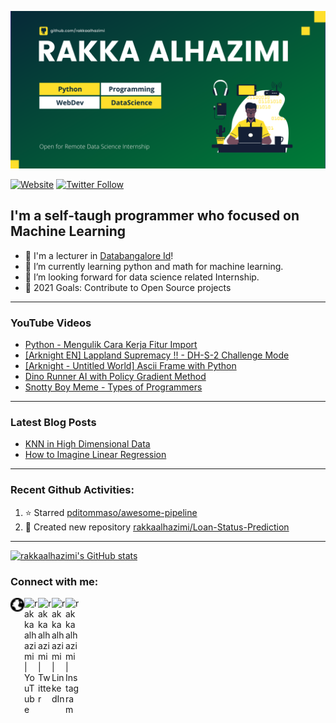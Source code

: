 ![alt text](assets/Github%20Banner.png)

[![Website](https://img.shields.io/website?label=MyBlog&style=for-the-badge&url=https%3A%2F%2Fcodestackr.com)](https://rakkaalhazimi.github.io/)
[![Twitter Follow](https://img.shields.io/twitter/follow/AlhazimiRakka?color=1DA1F2&logo=twitter&style=for-the-badge)](https://twitter.com/intent/follow?original_referer=https%3A%2F%2Fgithub.com%rakkaalhazimi&screen_name=AlhazimiRakka)

## I'm a self-taugh programmer who focused on Machine Learning

- 🔭 I'm a lecturer in [Databangalore Id](https://databangalore.co.id/)!
- 🌱 I’m currently learning python and math for machine learning.
- 👯 I’m looking forward for data science related Internship.
- 🥅 2021 Goals: Contribute to Open Source projects

---

### YouTube Videos

<!-- YOUTUBE:START -->
- [Python - Mengulik Cara Kerja Fitur Import](https://www.youtube.com/watch?v=SaVjfOb4F1Q)
- [[Arknight EN] Lappland Supremacy !! - DH-S-2 Challenge Mode](https://www.youtube.com/watch?v=aK4tEFsXpUM)
- [[Arknight - Untitled World] Ascii Frame with Python](https://www.youtube.com/watch?v=saqsllN1qpk)
- [Dino Runner AI with Policy Gradient Method](https://www.youtube.com/watch?v=JTZp70w8Kks)
- [Snotty Boy Meme  - Types of Programmers](https://www.youtube.com/watch?v=n0HemQzutPA)
<!-- YOUTUBE:END -->

---

### Latest Blog Posts

<!-- BLOG-POST-LIST:START -->
- [KNN in High Dimensional Data](https://rakkaalhazimi.github.io/knn-in-high-dimensional-data/)
- [How to Imagine Linear Regression](https://rakkaalhazimi.github.io/how-to-imagine-linear-regression/)
<!-- BLOG-POST-LIST:END -->

---

### Recent Github Activities:
<!--RECENT_ACTIVITY:start-->
1. ⭐ Starred [pditommaso/awesome-pipeline](https://github.com/pditommaso/awesome-pipeline)
2. 📔 Created new repository [rakkaalhazimi/Loan-Status-Prediction](https://github.com/rakkaalhazimi/Loan-Status-Prediction)
<!--RECENT_ACTIVITY:end-->

---

[![rakkaalhazimi's GitHub stats](https://github-readme-stats.vercel.app/api?username=rakkaalhazimi&show_icons=true&theme=vue)](https://github.com/rakkaalhazimi/github-readme-stats)


### Connect with me:

[<img align="left" alt="rakkaalhazimi.github.io" width="22px" src="https://raw.githubusercontent.com/iconic/open-iconic/master/svg/globe.svg" />][website]
[<img align="left" alt="rakkaalhazimi | YouTube" width="22px" src="https://cdn.jsdelivr.net/npm/simple-icons@v3/icons/youtube.svg" />][youtube]
[<img align="left" alt="rakkaalhazimi | Twitter" width="22px" src="https://cdn.jsdelivr.net/npm/simple-icons@v3/icons/twitter.svg" />][twitter]
[<img align="left" alt="rakkaalhazimi | LinkedIn" width="22px" src="https://cdn.jsdelivr.net/npm/simple-icons@v3/icons/linkedin.svg" />][linkedin]
[<img align="left" alt="rakkaalhazimi | Instagram" width="22px" src="https://cdn.jsdelivr.net/npm/simple-icons@v3/icons/instagram.svg" />][instagram]


[website]: https://rakkaalhazimi.github.io/
[webdevplaylist]: #
[twitter]: https://twitter.com/AlhazimiRakka
[youtube]: https://www.youtube.com/channel/UC5IICzbw9eHLz_Qu5EWOgdQ
[instagram]: https://www.instagram.com/rakkayombex/
[linkedin]: https://www.linkedin.com/in/rakka-alhazimi-707848198/
